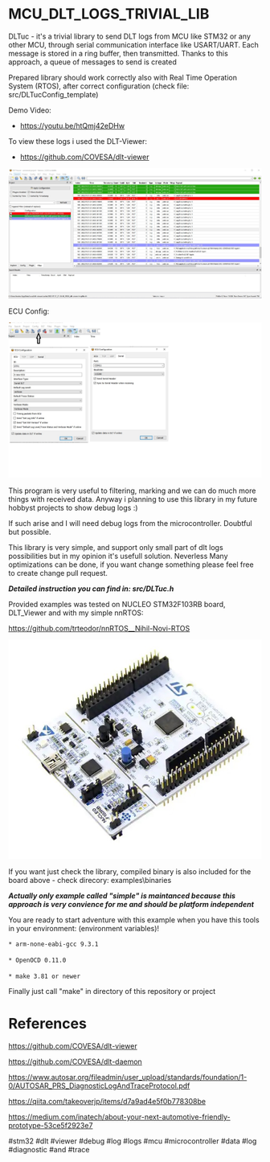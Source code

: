 # MCU_DLT_LOGS_TRIVIAL_LIB
DLTuc - it's a trivial library to send DLT logs from MCU like STM32 or any other MCU, through serial communication interface like USART/UART. Each message is stored in a ring buffer, then transmitted. Thanks to this approach, a queue of messages to send is created

Prepared library should work correctly also with Real Time Operation System (RTOS), after correct configuration (check file: src/DLTucConfig_template)

Demo Video:
 * https://youtu.be/htQmj42eDHw

To view these logs i used the DLT-Viewer:
 * https://github.com/COVESA/dlt-viewer

![DltViewerScreen](https://github.com/trteodor/DLTuc_lib/blob/master/docs/pictures/Dlt_Viewer_ScreenShot.jpg)

ECU Config:

![DltEcuConfig](https://github.com/trteodor/DLTuc_lib/blob/master/docs/pictures/Ecu_Config.jpg)

This program is very useful to filtering, marking and we can do much more things with received data. Anyway i planning to use this library in my future hobbyst projects to show debug logs :) 

If such arise and I will need debug logs from the microcontroller. Doubtful but possible.

This library is very simple, and support only small part of dlt logs possibilities but in my opinion it's usefull solution. Neverless Many optimizations can be done, 
if you want change something please feel free to create change pull request.

**_Detailed instruction you can find in: src/DLTuc.h_**

Provided examples was tested on NUCLEO STM32F103RB board, DLT_Viewer and with my simple nnRTOS:

https://github.com/trteodor/nnRTOS__Nihil-Novi-RTOS 

![NucleoScreen](https://github.com/trteodor/DLTuc_lib/blob/master/docs/pictures/NucleoBoard.jpg)

If you want just check the library, compiled binary is also included for the board above - check direcory:
examples\binaries

**_Actually only example called "simple" is maintanced because this approach is very convience for me and should be platform independent_**

You are ready to start adventure with this example when you have this tools in your environment: (environment variables)!

    * arm-none-eabi-gcc 9.3.1

    * OpenOCD 0.11.0

    * make 3.81 or newer

Finally just call "make" in directory of this repository or project

# References

https://github.com/COVESA/dlt-viewer

https://github.com/COVESA/dlt-daemon

https://www.autosar.org/fileadmin/user_upload/standards/foundation/1-0/AUTOSAR_PRS_DiagnosticLogAndTraceProtocol.pdf

https://qiita.com/takeoverjp/items/d7a9ad4e5f0b778308be

https://medium.com/inatech/about-your-next-automotive-friendly-prototype-53ce5f2923e7


#stm32 #dlt #viewer #debug #log #logs #mcu #microcontroller #data #log #diagnostic #and #trace
